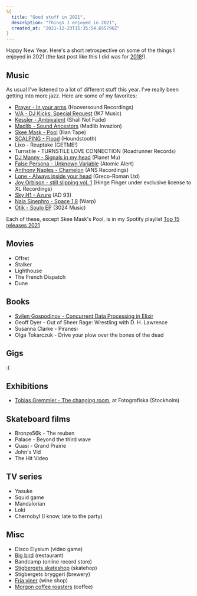 ```yaml
---
%{
  title: "Good stuff in 2021",
  description: "Things I enjoyed in 2021",
  created_at: "2021-12-23T15:35:54.655796Z"
}
---
```


Happy New Year. Here's a short retrospective on some of the things I
enjoyed in 2021 (the last post like this I did was for [2018](/posts/2019-01-01-good-stuff-in-2018.html)!).

## Music

As usual I've listened to a lot of different stuff this year. I've really been getting into more jazz. Here are some of my favorites:

- [Prayer - In your arms](https://hooversoundrecordings.bandcamp.com/album/prayer-in-your-arms) (Hooversound Recordings)
- [V/A - DJ Kicks: Special Request](https://specialrequest187.bandcamp.com/album/dj-kicks-special-request) (!K7 Music)
- [Kessler - Ambivalent](https://kessleruk.bandcamp.com/album/ambivalent-ep) (Shall Not Fade)
- [Madlib - Sound Ancestors](https://madlib.bandcamp.com/album/sound-ancestors) (Madlib Invazion)
- [Skee Mask - Pool](https://iliantape.bandcamp.com/album/itlp09-pool) (Ilian Tape)
- [SCALPING - Flood](https://scalping.bandcamp.com/album/flood-2) (Houndstooth)
- Lixo - Reuptake (GETME!)
- Turnstile - TURNSTILE LOVE CONNECTION (Roadrunner Records)
- [DJ Manny - Signals in my head](https://djmanny1.bandcamp.com/album/signals-in-my-head) (Planet Mu)
- [False Persona - Unknown Variable](https://falsepersona.bandcamp.com/album/unknown-variable) (Atomic Alert)
- [Anthony Naples - Chamelon](https://anthonynaples.bandcamp.com/album/chameleon) (ANS Recordings)
- [Lone - Always inside your head](https://lone.bandcamp.com/album/always-inside-your-head) (Greco-Roman Ltd)
- [Joy Orbison - still slipping vol. 1](https://tossportal.bandcamp.com/album/still-slipping-vol-1) (Hinge Finger under exclusive license to XL Recordings)
- [Sky H1 - Azure](https://sky-h1.bandcamp.com/album/azure) (AD 93)
- [Nala Sinephro - Space 1.8](https://nalasinephro.bandcamp.com/album/space-18) (Warp)
- [Otik - Soulo EP](https://otik.bandcamp.com/album/soulo-ep) (3024 Music)

Each of these, except Skee Mask's Pool, is in my Spotify playlist [Top 15 releases 2021](https://open.spotify.com/playlist/222ASRFDzTZFf7axxhAxq7?si=384574295af84cd9)

## Movies

- Offret
- Stalker
- Lighthouse
- The French Dispatch
- Dune

## Books

- [Svilen Gospodinov - Concurrent Data Processing in Elixir](https://pragprog.com/titles/sgdpelixir/concurrent-data-processing-in-elixir/)
- Geoff Dyer - Out of Sheer Rage: Wrestling with D. H. Lawrence
- Susanna Clarke - Piranesi
- Olga Tokarczuk - Drive your plow over the bones of the dead

## Gigs

:(

## Exhibitions

- [Tobias Gremmler - The changing room](https://www.fotografiska.com/sto/en/utstallningar/tobias-gremmler/), at Fotografiska (Stockholm)

## Skateboard films

- Bronze56k - The reuben
- Palace - Beyond the third wave
- Quasi - Grand Prairie
- John's Vid
- The Hit Video

## TV series

- Yasuke
- Squid game
- Mandalorian
- Loki
- Chernobyl (I know, late to the party)

## Misc

- Disco Elysium (video game)
- [Big bird](https://www.instagram.com/big_bird_gbg) (restaurant)
- Bandcamp (online record store)
- [Stigbergets skateshop](https://stigbergetskateshop.se/) (skatehop)
- Stigbergets bryggeri (brewery)
- [Fria viner](https://friaviner.se/) (wine shop)
- [Morgon coffee roasters](https://www.morgoncoffeeroasters.com/) (coffee)
